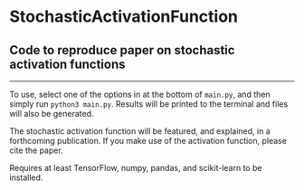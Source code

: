 # StochasticActivationFunction
## Code to reproduce paper on stochastic activation functions

---

To use, select one of the options in at the bottom of `main.py`, and then simply run `python3 main.py`.  Results will be printed to the terminal and files will also be generated.

The stochastic activation function will be featured, and explained, in a forthcoming publication.  If you make use of the activation function, please cite the paper.

Requires at least TensorFlow, numpy, pandas, and scikit-learn to be installed.
